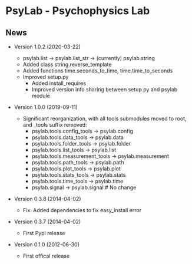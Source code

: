 # PsyLab - Psychophysics Lab

## News

- Version 1.0.2 (2020-03-22)
	- psylab.list -> psylab.list_str -> (currently) psylab.string
	- Added class string.reverse_template
	- Added functions time.seconds_to_time, time.time_to_seconds
	- Improved setup.py
	    - Added install_requires
	    - Improved version info sharing between setup.py and psylab module

- Version 1.0.0 (2019-09-11)
    - Significant reorganization, with all tools submodules moved to root, and _tools suffix removed:
	    - psylab.tools.config_tools -> psylab.config
	    - psylab.tools.data_tools -> psylab.data
	    - psylab.tools.folder_tools -> psylab.folder
	    - psylab.tools.list_tools -> psylab.list
	    - psylab.tools.measurement_tools -> psylab.measurement
	    - psylab.tools.path_tools -> psylab.path
	    - psylab.tools.plot_tools -> psylab.plot
	    - psylab.tools.stats_tools -> psylab.stats
	    - psylab.tools.time_tools -> psylab.time
	    - psylab.signal -> psylab.signal # No change

- Version 0.3.8 (2014-04-02)
  - Fix: Added dependencies to fix easy_install error

- Version 0.3.7 (2014-04-02)
  - First Pypi release

- Version 0.1.0 (2012-06-30)
  - First offical release
